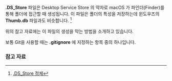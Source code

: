 **.DS_Store** 파일은 Desktop Service Store 의 약자로 macOS 가 파인더(Finder)를 통해 폴더에 접근할 때 생성됩니다. 이 파일은 폴더의 특성을 저장하는데 윈도우즈의 **Thumb.db** 파일과도 비슷합니다. [^sky777-140129264309]

위의 참고 자료에는 이 파일의 생성을 막는 방법을 소개하고 있습니다. 

보통 Git을 사용할 때는 **.gitignore** 에 지정하는 항목 중의 하나입니다. 

### 참고 자료

[^sky777-140129264309]: [.DS_Store 정체](http://blog.naver.com/PostView.nhn?blogId=sky777a&logNo=140129264309)